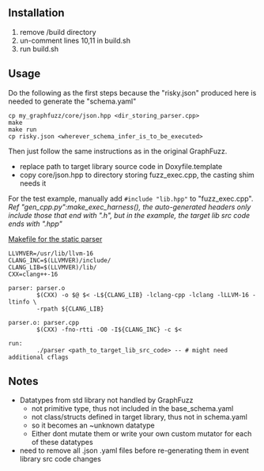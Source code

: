 ## Installation
1. remove /build directory
2. un-comment lines 10,11 in build.sh
3. run build.sh

## Usage

Do the following as the first steps because the "risky.json" produced here is needed to generate the "schema.yaml"
```
cp my_graphfuzz/core/json.hpp <dir_storing_parser.cpp>
make
make run
cp risky.json <wherever_schema_infer_is_to_be_executed>
```
Then just follow the same instructions as in the original GraphFuzz. 
- replace path to target library source code in Doxyfile.template
- copy core/json.hpp to directory storing fuzz_exec.cpp, the casting shim needs it

For the test example, manually add `#include "lib.hpp"` to "fuzz_exec.cpp".\
<i> Ref "gen_cpp.py":make_exec_harness(), the auto-generated headers only include those that end with ".h", but in the example, the target lib src code ends with ".hpp" </i>


<u>Makefile for the static parser</u>
```
LLVMVER=/usr/lib/llvm-16
CLANG_INC=$(LLVMVER)/include/
CLANG_LIB=$(LLVMVER)/lib/
CXX=clang++-16

parser: parser.o
        $(CXX) -o $@ $< -L${CLANG_LIB} -lclang-cpp -lclang -lLLVM-16 -ltinfo \
        -rpath ${CLANG_LIB}

parser.o: parser.cpp
        $(CXX) -fno-rtti -O0 -I${CLANG_INC} -c $<

run:
        ./parser <path_to_target_lib_src_code> -- # might need additional cflags
```
## Notes
- Datatypes from std library not handled by GraphFuzz
  - not primitive type, thus not included in the base_schema.yaml
  - not class/structs defined in target library, thus not in schema.yaml
  - so it becomes an ~unknown datatype 
  - Either dont mutate them or write your own custom mutator for each of these datatypes
- need to remove all .json .yaml files before re-generating them in event library src code changes
